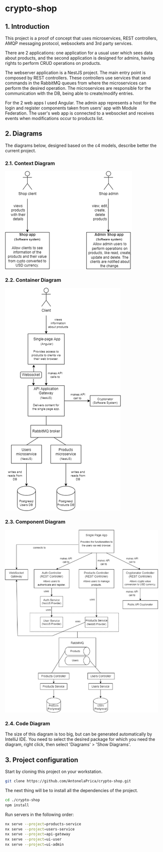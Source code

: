 # crypto-shop

## 1. Introduction  
This project is a proof of concept that uses microservices, REST controllers, AMQP messaging protocol, websockets and 3rd party services.

There are 2 applications: one application for a usual user which sees data about products, and the second application is designed for admins, having rights to perform CRUD operations on products.

The webserver application is a NestJS project. The main entry point is composed by REST controllers. These controllers use services that send commands in the RabbitMQ queues from where the microservices can perform the desired operation. The microservices are responsible for the communication with the DB, being able to create/modify entries.

For the 2 web apps I used Angular. The admin app represents a host for the login and register components taken from users' app with Module Federation. The user's web app is connected to a websocket and receives events when modifications occur to products list. 

## 2. Diagrams 
The diagrams below, designed based on the c4 models, describe better the current project.

### 2.1. Context Diagram
![](https://github.com/AntonelaPrica/crypto-shop/blob/main/diagrams/context%20diagram.drawio.png)

### 2.2. Container Diagram
![](https://github.com/AntonelaPrica/crypto-shop/blob/main/diagrams/container%20diagram.drawio.png)

### 2.3. Component Diagram
![](https://github.com/AntonelaPrica/crypto-shop/blob/main/diagrams/component%20diagram.drawio.png) 

### 2.4. Code Diagram
The size of this diagram is too big, but can be generated automatically by IntelliJ IDE.
You need to select the desired package for which you need the diagram, right click, then select 'Diagrams' > 'Show Diagrams'.

## 3. Project configuration

Start by cloning this project on your workstation.

``` sh
git clone https://github.com/AntonelaPrica/crypto-shop.git
```

The next thing will be to install all the dependencies of the project.

```sh
cd ./crypto-shop
npm install
```

Run servers in the following order:

```sh
nx serve --project=products-service
nx serve --project=users-service
nx serve --project=api-gateway
nx serve --project=ui-user
nx serve --project=ui-admin
```
